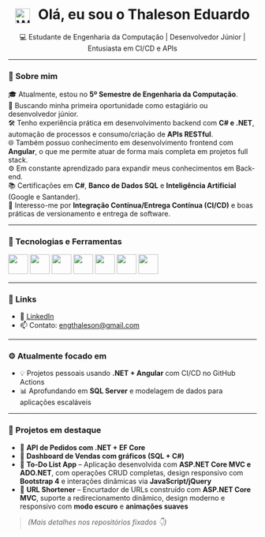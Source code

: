 <h1 align="center">
  <img src="https://media.giphy.com/media/hvRJCLFzcasrR4ia7z/giphy.gif" alt="Waving hand" width="30" style="vertical-align: middle; margin-right: 10px;">
  Olá, eu sou o Thaleson Eduardo
</h1>

<p align="center">
  💻 Estudante de Engenharia da Computação | Desenvolvedor Júnior | Entusiasta em CI/CD e APIs
</p>

---

### 🧠 Sobre mim

🎓 Atualmente, estou no **5º Semestre de Engenharia da Computação**.<br>
💼 Buscando minha primeira oportunidade como estagiário ou desenvolvedor júnior.<br>
🛠️ Tenho experiência prática em desenvolvimento backend com **C# e .NET**, automação de processos e consumo/criação de **APIs RESTful**.<br>
🌐 Também possuo conhecimento em desenvolvimento frontend com **Angular**, o que me permite atuar de forma mais completa em projetos full stack.<br>
⚙️ Em constante aprendizado para expandir meus conhecimentos em Back-end.<br>
📚 Certificações em **C#**, **Banco de Dados SQL** e **Inteligência Artificial** (Google e Santander).<br>
🔄 Interesso-me por **Integração Contínua/Entrega Contínua (CI/CD)** e boas práticas de versionamento e entrega de software.

---

### 🧰 Tecnologias e Ferramentas

<p align="left">
  <img src="https://cdn.jsdelivr.net/gh/devicons/devicon/icons/csharp/csharp-original.svg" width="40" />
  <img src="https://cdn.jsdelivr.net/gh/devicons/devicon/icons/dotnetcore/dotnetcore-original.svg" width="40" />
  <img src="https://cdn.jsdelivr.net/gh/devicons/devicon/icons/javascript/javascript-original.svg" width="40" />
  <img src="https://cdn.jsdelivr.net/gh/devicons/devicon/icons/angularjs/angularjs-original.svg" width="40" />
  <img src="https://cdn.jsdelivr.net/gh/devicons/devicon/icons/postgresql/postgresql-original.svg" width="40" />
  <img src="https://cdn.jsdelivr.net/gh/devicons/devicon/icons/git/git-original.svg" width="40" />
  <img src="https://cdn.jsdelivr.net/gh/devicons/devicon/icons/github/github-original.svg" width="40" />
</p>

---

### 🔗 Links

- 💼 [LinkedIn](https://www.linkedin.com/in/thaleson-eduardo-0530a9341/)
- 📫 Contato: engthaleson@gmail.com

---

### ⚙️ Atualmente focado em

- 💡 Projetos pessoais usando **.NET + Angular** com CI/CD no GitHub Actions  
- 📊 Aprofundando em **SQL Server** e modelagem de dados para aplicações escaláveis

---

### 💼 Projetos em destaque

- 🔹 **API de Pedidos com .NET + EF Core**  
- 🔹 **Dashboard de Vendas com gráficos (SQL + C#)**  
- 🔹 **To-Do List App** – Aplicação desenvolvida com **ASP.NET Core MVC e ADO.NET**, com operações CRUD completas, design responsivo com **Bootstrap 4** e interações dinâmicas via **JavaScript/jQuery**  
- 🔹 **URL Shortener** – Encurtador de URLs construído com **ASP.NET Core MVC**, suporte a redirecionamento dinâmico, design moderno e responsivo com **modo escuro** e **animações suaves**

> *(Mais detalhes nos repositórios fixados 👇)*  
